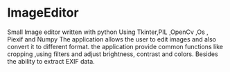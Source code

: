 # ImageEditor
Small Image editor written with python 
Using Tkinter,PIL ,OpenCv ,Os , Piexif and Numpy
The application allows the user to edit images and also convert it to different format. 
the application provide common functions like cropping ,using filters and adjust brightness, contrast and colors. Besides the ability to extract EXIF data.

